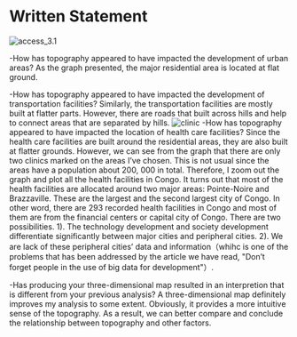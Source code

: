 # Written Statement

![access_3.1](https://xingyu-wang02.github.io/DATA-100/pictures/access3.png)

-How has topography appeared to have impacted the development of urban areas?
As the graph presented, the major residential area is located at flat ground. 

-How has topography appeared to have impacted the development of transportation facilities?
Similarly, the transportation facilities are mostly built at flatter parts. However, there are roads that built across hills and help to connect areas that are separated by hills. 
![clinic](https://xingyu-wang02.github.io/DATA-100/pictures/clinic.png)
-How has topography appeared to have impacted the location of health care facilities?
Since the health care facilities are built around the residential areas, they are also built at flatter grounds. However, we can see from the graph that there are only two clinics marked on the areas I’ve chosen. This is not usual since the areas have a population about 200, 000 in total. Therefore, I zoom out the graph and plot all the health facilities in Congo. It turns out that most of the health facilities are allocated around two major areas: Pointe-Noire and Brazzaville. These are the largest and the second largest city of Congo. In other word, there are 293 recorded health facilities in Congo and most of them are from the financial centers or capital city of Congo. There are two possibilities. 1). The technology development and society development differentiate significantly between major cities and peripheral cities. 2). We are lack of these peripheral cities’ data and information（whihc is one of the problems that has been addressed by the article we have read, "Don’t forget people in the use of big data for development"）. 

-Has producing your three-dimensional map resulted in an interpretion that is different from your previous analysis?
A three-dimensional map definitely improves my analysis to some extent. Obviously, it provides a more intuitive sense of the topography. As a result, we can better compare and conclude the relationship between topography and other factors. 
